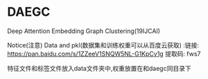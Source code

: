 # DAEGC
Deep Attention Embedding Graph Clustering(19IJCAI)

Notice(注意)
Data and pkl(数据集和训练权重可以从百度云获取) :链接: https://pan.baidu.com/s/1ZZeeV1SNQW5NL-G1KpCv1g 提取码: fws7

特征文件和标签文件放入data文件夹中,权重放置在和daegc同目录下

